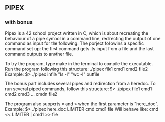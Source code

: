 ## PIPEX
### with bonus

Pipex is a 42 school project written in C, which is about recreating the behaviour of a pipe symbol in a command line, redirecting the output of one command as input for the following. 
The porject followins a specific command set up: the first command gets its input from a file and the last command outputs to another file. 

To try the program, type make in the terminal to compile the executable. 
Run the program following this structure: ./pipex file1 cmd1 cmd2 file2
Example: 
$> ./pipex infile "ls -l" "wc -l" outfile

The bonus part includes several pipes and redirection from a heredoc. 
To run several piped commands, follow this structure: 
$> ./pipex file1 cmd1 cmd2 cmd3 ... cmdn file2

The program also supports « and » when the first parameter is "here_doc".
Example:
$> ./pipex here_doc LIMITER cmd cmd1 file
Will behave like:
cmd << LIMITER | cmd1 >> file
